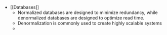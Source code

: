 - [[Databases]]
	- Normalized databases are designed to minimize redundancy, while denormalized databases are designed to optimize read time.
	- Denormalization is commonly used to create highly scalable systems
	-